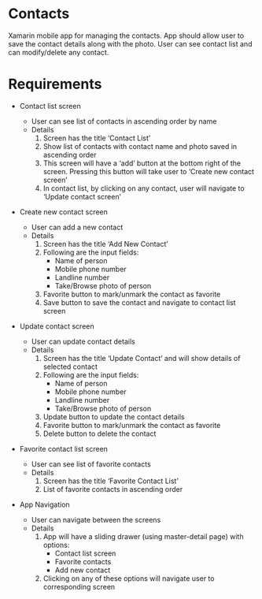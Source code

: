 # Contacts

Xamarin mobile app for managing the contacts. App should allow user to save the contact details along with the photo. User can see contact list and can modify/delete any contact. 

# Requirements

- Contact list screen
  - User can see list of contacts in ascending order by name
  - Details
     1.	Screen has the title ‘Contact List’
     2.	Show list of contacts with contact name and photo saved in ascending order
     3.	This screen will have a ‘add’ button at the bottom right of the screen. Pressing this button will take user to ‘Create new contact screen’
     4.	In contact list, by clicking on any contact, user will navigate to ‘Update contact screen’

- Create new contact screen
  - User can add a new contact
  - Details
     1.	Screen has the title ‘Add New Contact’
     2.	Following are the input fields:
        -	Name of person
        -	Mobile phone number
        -	Landline number
        -	Take/Browse photo of person
     3.	Favorite button to mark/unmark the contact as favorite
     4.	Save button to save the contact and navigate to contact list screen
     
- Update contact screen
  - User can update contact details
  - Details
     1.	Screen has the title ‘Update Contact’ and will show details of selected contact
     2.	Following are the input fields:
        -	Name of person
        -	Mobile phone number
        -	Landline number
        -	Take/Browse photo of person
     3.	Update button to update the contact details
     4.	Favorite button to mark/unmark the contact as favorite
     5.	Delete button to delete the contact
     
- Favorite contact list screen
  - User can see list of favorite contacts
  - Details
     1.	Screen has the title ‘Favorite Contact List’
     2.	List of favorite contacts in ascending order
     
- App Navigation
  - User can navigate between the screens
  - Details
     1.	App will have a sliding drawer (using master-detail page) with options:
        -	Contact list screen
        -	Favorite contacts
        - Add new contact
     2.	Clicking on any of these options will navigate user to corresponding screen
